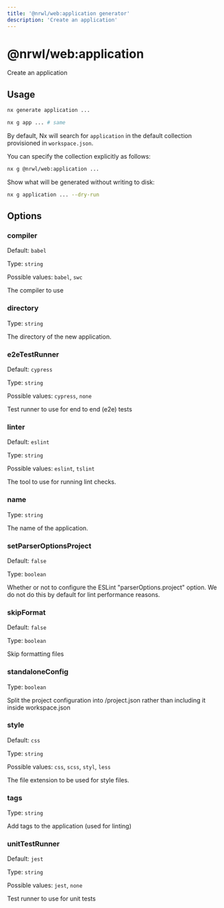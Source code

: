 ```yaml
---
title: '@nrwl/web:application generator'
description: 'Create an application'
---
```


# @nrwl/web:application

Create an application

## Usage

```bash
nx generate application ...
```

```bash
nx g app ... # same
```

By default, Nx will search for `application` in the default collection provisioned in `workspace.json`.

You can specify the collection explicitly as follows:

```bash
nx g @nrwl/web:application ...
```

Show what will be generated without writing to disk:

```bash
nx g application ... --dry-run
```

## Options

### compiler

Default: `babel`

Type: `string`

Possible values: `babel`, `swc`

The compiler to use

### directory

Type: `string`

The directory of the new application.

### e2eTestRunner

Default: `cypress`

Type: `string`

Possible values: `cypress`, `none`

Test runner to use for end to end (e2e) tests

### linter

Default: `eslint`

Type: `string`

Possible values: `eslint`, `tslint`

The tool to use for running lint checks.

### name

Type: `string`

The name of the application.

### setParserOptionsProject

Default: `false`

Type: `boolean`

Whether or not to configure the ESLint "parserOptions.project" option. We do not do this by default for lint performance reasons.

### skipFormat

Default: `false`

Type: `boolean`

Skip formatting files

### standaloneConfig

Type: `boolean`

Split the project configuration into <projectRoot>/project.json rather than including it inside workspace.json

### style

Default: `css`

Type: `string`

Possible values: `css`, `scss`, `styl`, `less`

The file extension to be used for style files.

### tags

Type: `string`

Add tags to the application (used for linting)

### unitTestRunner

Default: `jest`

Type: `string`

Possible values: `jest`, `none`

Test runner to use for unit tests
